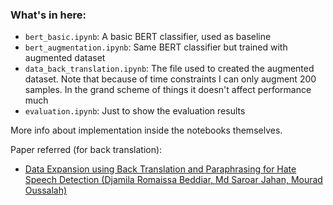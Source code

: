 ### What's in here:

- `bert_basic.ipynb`: A basic BERT classifier, used as baseline
- `bert_augmentation.ipynb`: Same BERT classifier but trained with augmented dataset
- `data_back_translation.ipynb`: The file used to created the augmented dataset. Note that because of time constraints I can only augment 200 samples. In the grand scheme of things it doesn't affect performance much
- `evaluation.ipynb`: Just to show the evaluation results

More info about implementation inside the notebooks themselves.

Paper referred (for back translation):

- [Data Expansion using Back Translation and Paraphrasing for Hate Speech Detection (Djamila Romaissa Beddiar, Md Saroar Jahan, Mourad Oussalah)](https://arxiv.org/abs/2106.04681)
